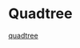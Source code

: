 # Quadtree

[quadtree](_media/quadtree.html ':include width=512px height=512px scrolling=no')

<div id="el">
    <div class="tabs">
        <template v-for="file in files">
            <input name="tabs" type="radio" v-bind:id="'tab-' + (files.indexOf(file) + 1)" checked="checked" class="input"/>
            <label v-bind:for="'tab-' + (files.indexOf(file) + 1)" class="label">{{ file.name }}</label>
            <div class="panel">
                <pre data-lang="cpp"><code class="lang-cpp" v-html="highlight(file.content)"></code></pre>
            </div>
        </template>
    </div>
</div>

<script>
new Vue({
    el: '#el',
    data: {
        files: [{
            name: 'aabb.cpp',
            content: `#include "aabb.hpp"
#include <piksel/drawmode.hpp>

bool AABB::containsPoint(XY& point) {
    return abs(center.x - point.x) <= halfDimension
        && abs(center.y - point.y) <= halfDimension
    ;
}

bool AABB::intersectsAABB(AABB& other) {
    float sum = halfDimension + other.halfDimension;
    return abs(center.x - other.center.x) <= sum
        || abs(center.y - other.center.y) <= sum
    ;
}

void AABB::draw(piksel::Graphics& g, glm::vec4 color) {
    g.push();
    g.stroke(color);
    g.strokeWeight(1.0f);
    g.noFill();
    g.rectMode(piksel::DrawMode::RADIUS);
    g.rect(center.x, center.y, halfDimension, halfDimension);
    g.pop();
}`
        }, {
            name: 'aabb.hpp',
            content: `#ifndef AABB_HPP
#define AABB_HPP

#include "xy.hpp"
#include <piksel/graphics.hpp>

class AABB {
public:
    XY center;
    float halfDimension;

    AABB(XY center, float halfDimension)
        : center(center)
        , halfDimension(halfDimension) {
    };

    bool containsPoint(XY& point);
    bool intersectsAABB(AABB& other);
    void draw(piksel::Graphics& g, glm::vec4 color);
};

#endif /* AABB_HPP */`
        }, {
            name: 'app.cpp',
            content: `#include "app.hpp"
#include "quadtree.hpp"
#include <piksel/rng.hpp>

const glm::vec4 BLACK(0.0f, 0.0f, 0.0f, 1.0f);
const glm::vec4 WHITE(1.0f, 1.0f, 1.0f, 1.0f);
const glm::vec4 GREEN(0.0f, 1.0f, 0.0f, 1.0f);

QuadTree* quadTree;
AABB aabb(XY(0.0f, 0.0f), 50.0f);

void App::setup() {
    quadTree = new QuadTree(
        AABB(XY(width / 2.0f, height / 2.0f), width / 2.0f)
    );
    piksel::Rng& rng = piksel::Rng::getInstance();
    for (int i = 0; i < 1000; i++) {
        float r = rng.random(0.0f, width);
        float phi = rng.random(0.0f, piksel::TWO_PI);
        glm::vec2 v = glm::vec2(width / 2.0f, height / 2.0f) +
            r * glm::vec2(cosf(phi), sinf(phi))
        ;
        quadTree->insert(XY(v.x, v.y));
    }
}

void App::draw(piksel::Graphics& g) {
    g.background(BLACK);
    quadTree->draw(g, WHITE, WHITE);

    aabb.draw(g, GREEN);
    for(XY& p : quadTree->queryRange(aabb)) {
        p.draw(g, GREEN);
    }
}

void App::mouseMoved(int x, int y) {
    aabb.center = XY(x, y);
}`
        }, {
            name: 'app.hpp',
            content: `#ifndef APP_HPP
#define APP_HPP

#include <piksel/baseapp.hpp>

class App : public piksel::BaseApp {
public:
    App() : BaseApp(512, 512) {}
    void setup();
    void draw(piksel::Graphics& g);
    void mouseMoved(int x, int y);
};

#endif /* APP_HPP */`
        }, {
            name: 'main.cpp',
            content: `#include "app.hpp"

int main() {
    App app;
    app.start();
}`
        }, {
            name: 'quadtree.cpp',
            content: `#include "quadtree.hpp"

QuadTree::~QuadTree() {
    delete nw;
    delete ne;
    delete sw;
    delete se;
}

bool QuadTree::insert(XY p) {
    if (!boundary.containsPoint(p)) {
        return false;
    }
    
    if (points.size() < CAPACITY) {
        points.push_back(p);
        return true;
    }

    if (nw == nullptr) {
        subdivide();
    }

    return nw->insert(p) 
        || ne->insert(p)
        || sw->insert(p)
        || se->insert(p)
    ;
}

template <typename T>
void concat(std::vector<T>& a, const std::vector<T>& b) {
    a.insert(end(a), begin(b), end(b));
}

std::vector<XY> QuadTree::queryRange(AABB& range) {
    std::vector<XY> pointsInRange;

    if (!boundary.intersectsAABB(range)) {
        return pointsInRange;
    }

    for (XY& p : points) {
        if (range.containsPoint(p)) {
            pointsInRange.push_back(p);
        }
    }

    if (nw == nullptr) {
        return pointsInRange;
    }

    concat(pointsInRange, nw->queryRange(range));
    concat(pointsInRange, ne->queryRange(range));
    concat(pointsInRange, sw->queryRange(range));
    concat(pointsInRange, se->queryRange(range));

    return pointsInRange;
}

void QuadTree::subdivide() {
    float halfDimension = boundary.halfDimension / 2.0f;
    nw = new QuadTree(AABB(
        XY(
            boundary.center.x - halfDimension,
            boundary.center.y - halfDimension
        ),
        halfDimension
    ));
    ne = new QuadTree(AABB(
        XY(
            boundary.center.x + halfDimension,
            boundary.center.y - halfDimension
        ),
        halfDimension
    ));
    sw = new QuadTree(AABB(
        XY(
            boundary.center.x - halfDimension,
            boundary.center.y + halfDimension
        ),
        halfDimension
    ));
    se = new QuadTree(AABB(
        XY(
            boundary.center.x + halfDimension,
            boundary.center.y + halfDimension
        ),
        halfDimension
    ));

    for (XY& p : points) {
        if (nw->insert(p)
            || ne->insert(p)
            || sw->insert(p)
            || se->insert(p)
        ) {
            continue;
        }
    }   
}

void QuadTree::draw(
    piksel::Graphics& g, glm::vec4 boundaryColor, glm::vec4 pointColor
) {
    boundary.draw(g, boundaryColor);

    for (XY& p : points) {
        p.draw(g, pointColor);
    }
    
    if (nw == nullptr) {
        return;
    }

    nw->draw(g, boundaryColor, pointColor);
    ne->draw(g, boundaryColor, pointColor);
    sw->draw(g, boundaryColor, pointColor);
    se->draw(g, boundaryColor, pointColor);
}`
        }, {
            name: 'quadtree.hpp',
            content: `#ifndef QUADTREE_HPP
#define QUADTREE_HPP

#include "aabb.hpp"
#include <piksel/graphics.hpp>
#include <vector>

#define CAPACITY 4

class QuadTree {
private:
    AABB boundary;
    std::vector<XY> points;
    QuadTree *nw, *ne, *sw, *se;

public:
    QuadTree(AABB boundary)
        : boundary(boundary)
        , points({})
        , nw(nullptr)
        , ne(nullptr)
        , sw(nullptr)
        , se(nullptr) {
    }

    ~QuadTree();
    
    bool insert(XY p);
    std::vector<XY> queryRange(AABB& range);

    void draw(
        piksel::Graphics& g, glm::vec4 boundaryColor, glm::vec4 pointColor
    );
    
private:
    void subdivide();
};

#endif /* QUADTREE_HPP */`
        }, {
            name: 'xy.cpp',
            content: `#include "xy.hpp"

void XY::draw(piksel::Graphics& g, glm::vec4 color) {
    g.push();
    g.stroke(color);
    g.strokeWeight(3.0f);
    g.point(x, y);
    g.pop();
}`
        }, {
            name: 'xy.hpp',
            content: `#ifndef XY_HPP
#define XY_HPP

#include <piksel/graphics.hpp>

class XY {
public:
    float x;
    float y;

    XY(float x, float y)
        : x(x)
        , y(y) {
    };

    void draw(piksel::Graphics& g, glm::vec4 color);
};

#endif /* XY_HPP */`
        }]
    },
    methods: {
        highlight: function(code) {
            return Prism.highlight(code, Prism.languages.cpp, 'cpp');
        }
    }
});
</script>
